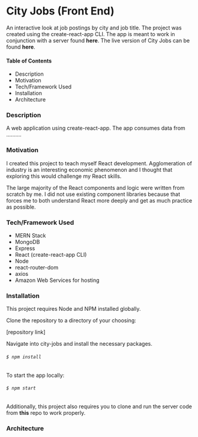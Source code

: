 # City Jobs (Front End)

An interactive look at job postings by city and job title. The project was created using the create-react-app CLI. The app is meant to work in conjunction with a server found **here**. The live version of City Jobs can be found **here**. 

#### Table of Contents
- Description
- Motivation
- Tech/Framework Used
- Installation
- Architecture

### Description
A web application using create-react-app. The app consumes data from ..........

### Motivation

I created this project to teach myself React development. Agglomeration of industry is an interesting economic phenomenon and I thought that exploring this would challenge my React skills. 

The large majority of the React components and logic were written from scratch by me. I did not use existing component libraries because that forces me to both understand React more deeply and get as much practice as possible. 

### Tech/Framework Used
- MERN Stack
- MongoDB
- Express
- React (create-react-app CLI)
- Node
- react-router-dom
- axios
- Amazon Web Services for hosting

### Installation 
This project requires Node and NPM installed globally.

Clone the repository to a directory of your choosing: 

[repository link]

Navigate into city-jobs and install the necessary packages. 

###### `$ npm install`

To start the app locally:

######  `$ npm start`

Additionally, this project also requires you to clone and run the server code from **this** repo to work properly.

### Architecture





